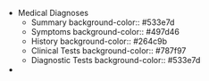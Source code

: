 - Medical Diagnoses
	- Summary
	  background-color:: #533e7d
	- Symptoms
	  background-color:: #497d46
	- History
	  background-color:: #264c9b
	- Clinical Tests
	  background-color:: #787f97
	- Diagnostic Tests
	  background-color:: #533e7d
-